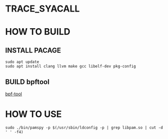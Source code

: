 # TRACE_SYACALL

# HOW TO BUILD

## INSTALL PACAGE
```
sudo apt update
sudo apt install clang llvm make gcc libelf-dev pkg-config
```

## BUILD bpftool
[bpf-tool](https://github.com/libbpf/bpftool)


# HOW TO USE
```
sudo ./bin/pamspy -p $(/usr/sbin/ldconfig -p | grep libpam.so | cut -d ' ' -f4)
```
